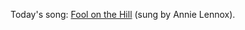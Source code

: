 Today's song: <a href="https://www.youtube.com/watch?v=t8NK70cm-9k">Fool on the Hill</a> (sung by Annie Lennox). 

